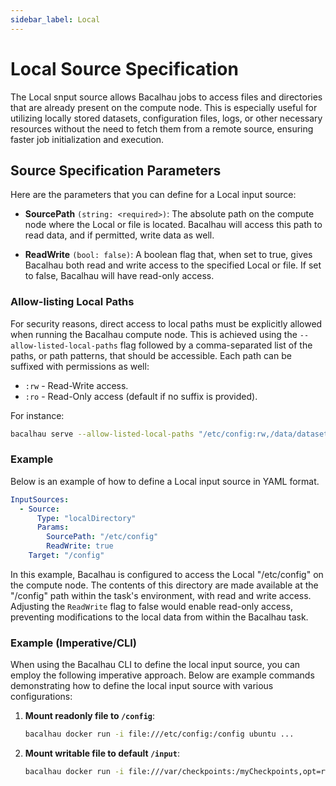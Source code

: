 ```yaml
---
sidebar_label: Local
---
```

# Local Source Specification

The Local snput source allows Bacalhau jobs to access files and directories that are already present on the compute node. This is especially useful for utilizing locally stored datasets, configuration files, logs, or other necessary resources without the need to fetch them from a remote source, ensuring faster job initialization and execution.

## Source Specification Parameters

Here are the parameters that you can define for a Local input source:

- **SourcePath** `(string: <required>)`: The absolute path on the compute node where the Local or file is located. Bacalhau will access this path to read data, and if permitted, write data as well.

- **ReadWrite** `(bool: false)`: A boolean flag that, when set to true, gives Bacalhau both read and write access to the specified Local or file. If set to false, Bacalhau will have read-only access.

### Allow-listing Local Paths

For security reasons, direct access to local paths must be explicitly allowed when running the Bacalhau compute node. This is achieved using the `--allow-listed-local-paths` flag followed by a comma-separated list of the paths, or path patterns, that should be accessible. Each path can be suffixed with permissions as well:

- `:rw` - Read-Write access.
- `:ro` - Read-Only access (default if no suffix is provided).

For instance:

```bash
bacalhau serve --allow-listed-local-paths "/etc/config:rw,/data/datasets:/etc/*.conf:ro"
```

### Example

Below is an example of how to define a Local input source in YAML format.

```yaml
InputSources:
  - Source:
      Type: "localDirectory"
      Params:
        SourcePath: "/etc/config"
        ReadWrite: true
    Target: "/config"
```

In this example, Bacalhau is configured to access the Local "/etc/config" on the compute node. The contents of this directory are made available at the "/config" path within the task's environment, with read and write access. Adjusting the `ReadWrite` flag to false would enable read-only access, preventing modifications to the local data from within the Bacalhau task.


### Example (Imperative/CLI)

When using the Bacalhau CLI to define the local input source, you can employ the following imperative approach. Below are example commands demonstrating how to define the local input source with various configurations:

1. **Mount readonly file to `/config`**:
   ```bash
   bacalhau docker run -i file:///etc/config:/config ubuntu ...
   ```

2. **Mount writable file to default `/input`**:
   ```bash
   bacalhau docker run -i file:///var/checkpoints:/myCheckpoints,opt=rw=true ubuntu ...
   ```
